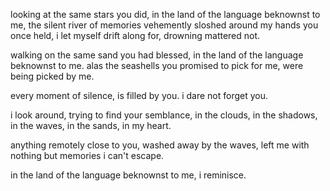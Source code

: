 looking at the same stars you did,
in the land of the language beknownst to me,
the silent river of memories vehemently sloshed around my hands you once held,
i let myself drift along for, drowning mattered not.

walking on the same sand you had blessed,
in the land of the language beknownst to me.
alas the seashells you promised to pick for me, were being picked by me.

every moment of silence, is filled by you. 
i dare not forget you.

i look around, trying to find your semblance, in the clouds,
in the shadows, in the waves, in the sands,
in my heart.

anything remotely close to you,
washed away by the waves, left me with nothing
but memories i can't escape.

in the land of the language beknownst to me, i reminisce. 